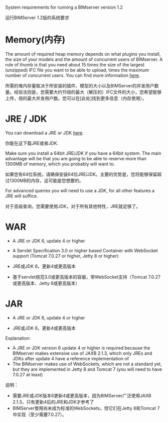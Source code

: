 System requirements for running a BIMserver version 1.2

运行BIMServer 1.2版的系统要求

# Memory(内存)

The amount of required heap memory depends on what plugins you install, the size of your models and the amount of concurrent users of BIMserver. A rule of thumb is that you need about 15 times the size of the largest (unzipped) IFC file you want to be able to upload, times the maximum number of concurrent users. You can find more information [here](Memory-usage).

所需的堆内存量取决于所安装的插件、模型的大小以及BIMServer的并发用户数量。经验法则是，您需要大约15倍的最大（解压的）IFC文件的大小，您希望能够上传，倍的最大并发用户数。您可以在[此处]找到更多信息（内存使用）。


# JRE / JDK

You can download a JRE or JDK [here](http://www.oracle.com/technetwork/java/javase/downloads/index.html).

你能在这下载JRE或者JDK.

Make sure you install a 64bit JRE/JDK if you have a 64bit system. The main advantage will be that you are going to be able to reserve more than 1300MB of memory, which you probably will want to.

如果您有64位系统，请确保安装64位JRE/JDK。主要的优势是，您将能够保留超过1300MB的内存，这可能是您想要的。

For advanced queries you will need to use a JDK, for all other features a JRE will suffice.

对于高级查询，您需要使用JDK，对于所有其他特性，JRE就足够了。

# WAR

  * A JRE or JDK 6, update 4 or higher
  * A Servlet Specification 3.0 or higher based Container with WebSocket support (Tomcat 7.0.27 or higher, Jetty 8 or higher)

  * JRE或JDK 6，更新4或更高版本
  * 基于servlet规范3.0或更高版本的容器，带WebSocket支持（Tomcat 7.0.27或更高版本、Jetty 8或更高版本）

# JAR
  * A JRE or JDK 6, update 4 or higher
  
  * JRE或JDK 6，更新4或更高版本

Explanation:
  * A JRE or JDK version 6 update 4 or higher is required because the BIMserver makes extensive use of JAXB 2.1.3, which only JREs and JDKs after update 4 have a reference implementation of
  * The BIMserver makes use of WebSockets, which are not a standard yet, but they are implemented in Jetty 8 and Tomcat 7 (you will need to have 7.0.27 at least)


说明：

  * 需要JRE或JDK版本6更新4或更高版本，因为BIMServer广泛使用JAXB 2.1.3，只有更新4后的JRE和JDK才参考了
  * BIMServer使用尚未成为标准的WebSockets，但它们在Jetty 8和Tomcat 7中实现（至少需要7.0.27）。
